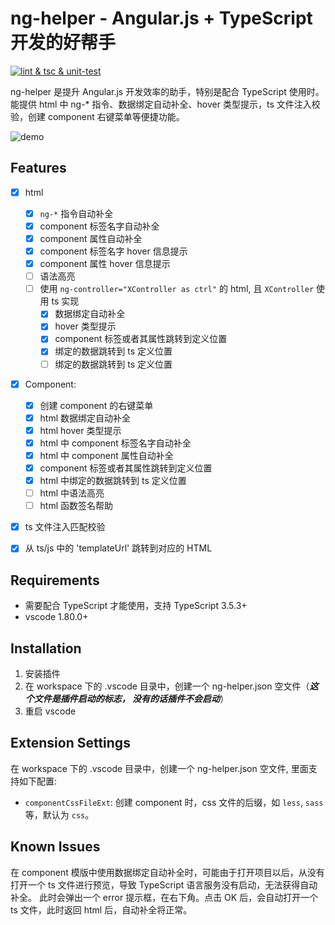 # ng-helper - Angular.js + TypeScript 开发的好帮手

[![lint & tsc & unit-test](https://github.com/huanguolin/ng-helper/actions/workflows/check.yml/badge.svg)](https://github.com/huanguolin/ng-helper/actions/workflows/check.yml)

ng-helper 是提升 Angular.js 开发效率的助手，特别是配合 TypeScript 使用时。能提供 html 中 ng-* 指令、数据绑定自动补全、hover 类型提示，ts 文件注入校验，创建 component 右键菜单等便捷功能。

![demo](https://raw.githubusercontent.com/huanguolin/ng-helper/main/resources/demo.gif)

## Features

- [x] html
  - [x] `ng-*` 指令自动补全
  - [x] component 标签名字自动补全
  - [x] component 属性自动补全
  - [x] component 标签名字 hover 信息提示
  - [x] component 属性 hover 信息提示
  - [ ] 语法高亮
  - [ ] 使用 `ng-controller="XController as ctrl"` 的 html, 且 `XController` 使用 ts 实现
    - [x] 数据绑定自动补全
    - [x] hover 类型提示
    - [x] component 标签或者其属性跳转到定义位置
    - [x] 绑定的数据跳转到 ts 定义位置
    - [ ] 绑定的数据跳转到 ts 定义位置
- [x] Component:
  - [x] 创建 component 的右键菜单
  - [x] html 数据绑定自动补全
  - [x] html hover 类型提示
  - [x] html 中 component 标签名字自动补全
  - [x] html 中 component 属性自动补全
  - [x] component 标签或者其属性跳转到定义位置
  - [x] html 中绑定的数据跳转到 ts 定义位置
  - [ ] html 中语法高亮
  - [ ] html 函数签名帮助
- [x] ts 文件注入匹配校验
- [x] 从 ts/js 中的 'templateUrl' 跳转到对应的 HTML


## Requirements

* 需要配合 TypeScript 才能使用，支持 TypeScript 3.5.3+
* vscode 1.80.0+


## Installation

1. 安装插件
2. 在 workspace 下的 .vscode 目录中，创建一个 ng-helper.json 空文件（***这个文件是插件启动的标志， 没有的话插件不会启动***）
3. 重启 vscode

## Extension Settings

在 workspace 下的 .vscode 目录中，创建一个 ng-helper.json 空文件, 里面支持如下配置:

* `componentCssFileExt`: 创建 component 时，css 文件的后缀，如 `less`, `sass` 等，默认为 `css`。

## Known Issues

在 component 模版中使用数据绑定自动补全时，可能由于打开项目以后，从没有打开一个 ts 文件进行预览，导致 TypeScript 语言服务没有启动，无法获得自动补全。
此时会弹出一个 error 提示框，在右下角。点击 OK 后，会自动打开一个 ts 文件，此时返回 html 后，自动补全将正常。

